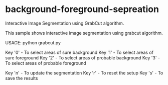 # background-foreground-sepreation

Interactive Image Segmentation using GrabCut algorithm.

This sample shows interactive image segmentation using grabcut algorithm.

USAGE:
    python grabcut.py <filename>


Key '0' - To select areas of sure background
Key '1' - To select areas of sure foreground
Key '2' - To select areas of probable background
Key '3' - To select areas of probable foreground

Key 'n' - To update the segmentation
Key 'r' - To reset the setup
Key 's' - To save the results
